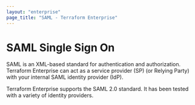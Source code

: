 ```yaml
---
layout: "enterprise"
page_title: "SAML - Terraform Enterprise"
---
```


# SAML Single Sign On

SAML is an XML-based standard for authentication and authorization. Terraform Enterprise can act as a service provider (SP) (or Relying Party) with your internal SAML identity provider (IdP).

Terraform Enterprise supports the SAML 2.0 standard. It has been tested with a variety of identity providers.
